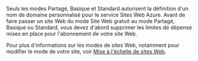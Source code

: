 
Seuls les modes Partagé, Basique et Standard autorisent la définition d'un nom de domaine personnalisé pour le service Sites Web Azure. Avant de faire passer un site Web du mode Site Web gratuit au mode Partagé, Basique ou Standard, vous devez d'abord supprimer les limites de dépense mises en place pour l'abonnement de votre site Web.

Pour plus d'informations sur les modes de sites Web, notamment pour modifier le mode de votre site, voir [Mise à l'échelle de sites Web](http://www.windowsazure.com/en-us/documentation/articles/web-sites-scale/).

